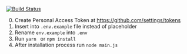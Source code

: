 [![Build Status](https://travis-ci.org/yt04ka/issues.svg?branch=master)](https://travis-ci.org/yt04ka/issues)

0. Create Personal Access Token at https://github.com/settings/tokens
1. Insert into `.env.example` file instead of placeholder
2. Rename `env.example` into `.env`
3. Run `yarn ` or `npm install`
4. After installation process run `node main.js`
